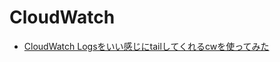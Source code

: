 # CloudWatch

- [CloudWatch Logsをいい感じにtailしてくれるcwを使ってみた](https://zenn.dev/yuta28/articles/cloudwatch-fast-tail)
